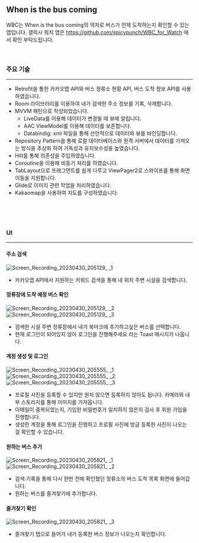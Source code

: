 ## When is the bus coming

WBC는 When is the bus coming의 약자로 버스가 언제 도착하는지 확인할 수 있는 앱입니다.
갤럭시 워치 앱은 https://github.com/spicypunch/WBC_for_Watch 에서 확인 부탁드립니다.
<br>
<br>
<br>

### 주요 기술
---------
- Retrofit을 통한 카카오맵 API와 버스 정류소 현황 API, 버스 도착 정보 API를 사용하였습니다.
- Room 라이브러리를 이용하여 내가 검색한 주소 정보를 기록, 삭제합니다.
- MVVM 패턴으로 작성되었습니다.
  - LiveData를 이용해 데이터가 변경될 때 뷰에 알립니다.
  - AAC ViewModel를 이용해 데이터를 보존합니다.
  - Databindig: xml 파일을 통해 선언적으로 데이터와 뷰를 바인딩합니다.
- Repository Pattern을 통해 로컬 데이터베이스와 원격 서버에서 데이터를 가져오는 방식을 추상화 하여 가독성과 유지보수성을 높였습니다.
- Hilt를 통해 의존성을 주입하였습니다.
- Coroutine을 이용해 비동기 처리를 하였습니다.
- TabLayout으로 프래그먼트를 쉽게 다루고 ViewPager2로 스와이프를 통해 화면 이동을 지원합니다.
- Glide로 이미지 관련 작업을 처리하였습니다.
- Kakaomap을 사용하여 지도를 구성하였습니다.
<br>
<br>
<br>

### UI
--------

#### 주소 검색
![Screen_Recording_20230430_205129_ _1](https://user-images.githubusercontent.com/72846127/235352145-dc2b8508-af54-48dc-8da3-6e596aa12b3c.gif)

- 카카오맵 API에서 지원하는 키워드 검색을 통해 내 위치 주변 시설을 검색합니다.

#### 정류장에 도착 예정 버스 확인
![Screen_Recording_20230430_205129_ _2](https://user-images.githubusercontent.com/72846127/235352147-4da115a6-d97e-49e5-8d5c-7f14de367e64.gif) ![Screen_Recording_20230430_205129_ _3](https://user-images.githubusercontent.com/72846127/235352149-1a93c4b6-4929-4ac4-8345-d2a7c431e3c2.gif)



- 검색한 시설 주변 정류장에서 내가 북마크에 추가하고싶은 버스를 선택합니다.
- 현재 로그인이 되어있지 않아 로그인을 진행해주세요 라는 Toast 메시지가 나옵니다. 

#### 계정 생성 및 로그인
![Screen_Recording_20230430_205555_ _1](https://user-images.githubusercontent.com/72846127/235352134-8b159454-2fed-4f1a-adf4-1267996fe4a8.gif) ![Screen_Recording_20230430_205555_ _2](https://user-images.githubusercontent.com/72846127/235352137-6786924a-86dd-4d36-87a0-c5e81f338c99.gif) ![Screen_Recording_20230430_205555_ _3](https://user-images.githubusercontent.com/72846127/235352138-e75cf307-e685-4eda-b8d4-238718a1dd6e.gif)

- 프로필 사진을 등록할 수 있지만 원치 않으면 등록하지 않아도 됩니다. 카메라와 내부 스토리지를 통해 이미지를 가져옵니다.
- 이메일이 중복되었는지, 기입한 비밀번호가 일치하지 않은지 검사 후 회원 가입을 진행합니다. 
- 생성한 계정을 통해 로그인을 진행하고 프로필 사진에 방금 등록한 사진이 나오는 걸 확인할 수 있습니다.

#### 원하는 버스 추가
![Screen_Recording_20230430_205821_ _1](https://user-images.githubusercontent.com/72846127/235352141-73dc1d22-b882-45d7-a8dc-8f0e1ac16ad2.gif) ![Screen_Recording_20230430_205821_ _2](https://user-images.githubusercontent.com/72846127/235352142-e9c4dd88-2034-440d-b2b4-cb7df8621b16.gif)

- 검색 기록을 통해 다시 한번 전에 확인했던 정류소의 버스 도착 목록 화면에 들어갑니다.
- 원하는 버스를 즐겨찾기에 추가합니다.

#### 즐겨찾기 확인
![Screen_Recording_20230430_205821_ _3](https://user-images.githubusercontent.com/72846127/235352143-b76ad7ad-b4e4-4067-abb4-5d73590e4fb8.gif)

- 즐겨찾기 탭으로 들어가 내가 등록한 버스 정보가 나오는지 확인합니다.




